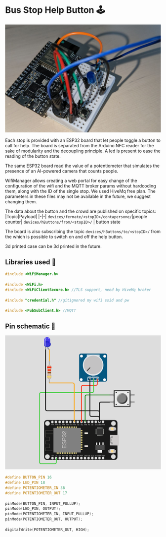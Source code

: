 # Bus Stop Help Button 🕹

![Esp 32 powered button help board](../img/button.jpg)


Each stop is provided with an ESP32 board that let people toggle a button to call for help. The board is separated from the Arduino NFC reader for the sake of modularity and the decoupling principle.
A led is present to ease the reading of the button state.

The same ESP32 board read the value of a potentiometer that simulates the presence of an AI-powered camera that counts people.

WifiManager allows creating a web portal for easy change of the configuration of the wifi and the MQTT broker params without hardcoding them, along with the ID of the single stop. We used HiveMq free plan. The parameters in these files may not be available in the future, we suggest changing them.

The data about the button and the crowd are published on specific topics:
|Topic|Payload|
|-|-|
`devices/fermate/<stopID>/contapersone/`|people counter|
`devices/hButtons/from/<stopID>/` | button state

The board is also subscribing the topic `devices/hButtons/to/<stopID>/` from the which is possible to switch on and off the help button.

3d printed case can be 3d printed in the future.


## Libraries used 📒

```c
#include <WiFiManager.h> 

#include <WiFi.h>
#include <WiFiClientSecure.h> //TLS support, need by HiveMq broker

#include "credential.h" //gitignored my wifi ssid and pw 

#include <PubSubClient.h> //MQTT 
```


## Pin schematic 📍

![Esp 32 button help schematics](../img/button_pins.png)

```c
#define BUTTON_PIN 16 
#define LED_PIN 18    
#define POTENTIOMETER_IN 36
#define POTENTIOMETER_OUT 17

pinMode(BUTTON_PIN, INPUT_PULLUP); 
pinMode(LED_PIN, OUTPUT);          
pinMode(POTENTIOMETER_IN, INPUT_PULLUP);
pinMode(POTENTIOMETER_OUT, OUTPUT);

digitalWrite(POTENTIOMETER_OUT, HIGH);
```
